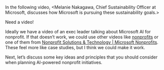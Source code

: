 In the following video, <Melanie Nakagawa, Chief Sustainability Officer at Microsoft, discusses how Microsoft is pursuing these sustainability goals.>

Need a video!

Ideally we have a video of an exec leader talking about Microsoft AI for nonprofit. If that doesn’t work, we could use other videos like [nonprofits](https://www.microsoft.com/nonprofits)  or one of them from [Nonprofit Solutions & Technology | Microsoft Nonprofits](https://www.microsoft.com/nonprofits#TSI-Overview). These feel more like case studies, but I think we could make it work.

Next, let’s discuss some key ideas and principles that you should consider when planning AI-powered nonprofit initiatives.
